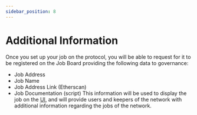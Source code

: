 ```yaml
---
sidebar_position: 8
---
```

# Additional Information
Once you set up your job on the protocol, you will be able to request for it to be registered on the Job Board providing the following data to governance:
- Job Address
- Job Name
- Job Address Link (Etherscan)
- Job Documentation (script)
This information will be used to display the job on the [UI](https://keep3r.network/), and will provide users and keepers of the network with additional information regarding the jobs of the network.
